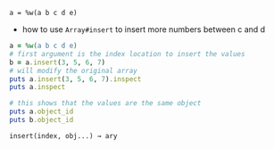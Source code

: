 `a = %w(a b c d e)`

- how to use `Array#insert` to insert more numbers between c and d

```ruby
a = %w(a b c d e)
# first argument is the index location to insert the values
b = a.insert(3, 5, 6, 7)
# will modify the original array
puts a.insert(3, 5, 6, 7).inspect
puts a.inspect

# this shows that the values are the same object
puts a.object_id
puts b.object_id
```
`insert(index, obj...) → ary`
